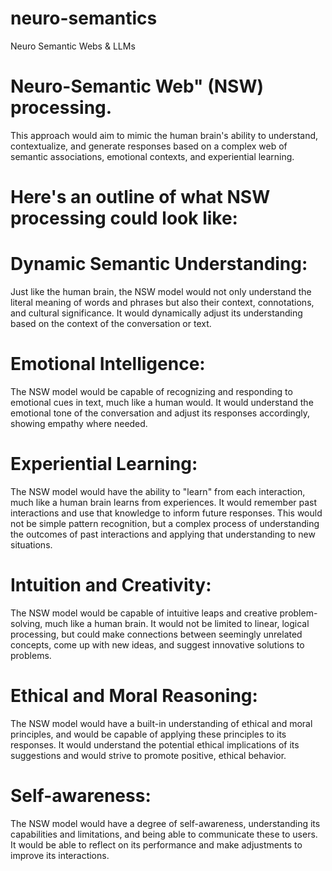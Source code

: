 # neuro-semantics
Neuro Semantic Webs &amp; LLMs

# Neuro-Semantic Web" (NSW) processing.
This approach would aim to mimic the human brain's ability to understand, contextualize, and generate responses based on a complex web of semantic associations, emotional contexts, and experiential learning.

# Here's an outline of what NSW processing could look like:

# Dynamic Semantic Understanding:
Just like the human brain, the NSW model would not only understand the literal meaning of words and phrases but also their context, connotations, and cultural significance. It would dynamically adjust its understanding based on the context of the conversation or text.

# Emotional Intelligence:
The NSW model would be capable of recognizing and responding to emotional cues in text, much like a human would. It would understand the emotional tone of the conversation and adjust its responses accordingly, showing empathy where needed.

# Experiential Learning:
The NSW model would have the ability to "learn" from each interaction, much like a human brain learns from experiences. It would remember past interactions and use that knowledge to inform future responses. This would not be simple pattern recognition, but a complex process of understanding the outcomes of past interactions and applying that understanding to new situations.

# Intuition and Creativity:
The NSW model would be capable of intuitive leaps and creative problem-solving, much like a human brain. It would not be limited to linear, logical processing, but could make connections between seemingly unrelated concepts, come up with new ideas, and suggest innovative solutions to problems.

# Ethical and Moral Reasoning:
The NSW model would have a built-in understanding of ethical and moral principles, and would be capable of applying these principles to its responses. It would understand the potential ethical implications of its suggestions and would strive to promote positive, ethical behavior.

# Self-awareness:
The NSW model would have a degree of self-awareness, understanding its capabilities and limitations, and being able to communicate these to users. It would be able to reflect on its performance and make adjustments to improve its interactions.
